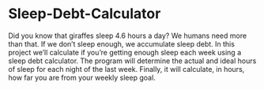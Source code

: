 # Sleep-Debt-Calculator
Did you know that giraffes sleep 4.6 hours a day? We humans need more than that. If we don’t sleep enough, we accumulate sleep debt. In this project we’ll calculate if you’re getting enough sleep each week using a sleep debt calculator.  The program will determine the actual and ideal hours of sleep for each night of the last week.  Finally, it will calculate, in hours, how far you are from your weekly sleep goal.
